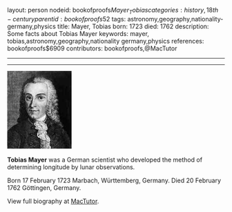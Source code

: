 layout: person
nodeid: bookofproofs$Mayer_Tobias
categories: history,18th-century
parentid: bookofproofs$52
tags: astronomy,geography,nationality-germany,physics
title: Mayer, Tobias
born: 1723
died: 1762
description: Some facts about Tobias Mayer
keywords: mayer, tobias,astronomy,geography,nationality germany,physics
references: bookofproofs$6909
contributors: bookofproofs,@MacTutor

---


---

![Mayer_Tobias.jpg](https://github.com/bookofproofs/bookofproofs.github.io/blob/main/_sources/_assets/images/portraits/Mayer_Tobias.jpg?raw=true)

**Tobias Mayer** was a German scientist who developed the method of determining longitude by lunar observations.

Born 17 February 1723 Marbach, Württemberg, Germany. Died 20 February 1762 Göttingen, Germany.


View full biography at [MacTutor](https://mathshistory.st-andrews.ac.uk/Biographies/Mayer_Tobias/).